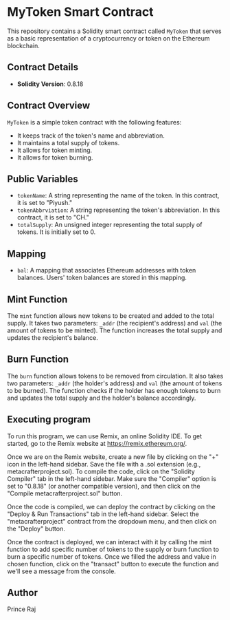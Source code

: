# MyToken Smart Contract

This repository contains a Solidity smart contract called `MyToken` that serves as a basic representation of a cryptocurrency or token on the Ethereum blockchain.

## Contract Details

- **Solidity Version**: 0.8.18


## Contract Overview

`MyToken` is a simple token contract with the following features:

- It keeps track of the token's name and abbreviation.
- It maintains a total supply of tokens.
- It allows for token minting.
- It allows for token burning.

## Public Variables

- `tokenName`: A string representing the name of the token. In this contract, it is set to "Piyush."
- `tokenAbbrviation`: A string representing the token's abbreviation. In this contract, it is set to "CH."
- `totalSupply`: An unsigned integer representing the total supply of tokens. It is initially set to 0.

## Mapping

- `bal`: A mapping that associates Ethereum addresses with token balances. Users' token balances are stored in this mapping.

## Mint Function

The `mint` function allows new tokens to be created and added to the total supply. It takes two parameters: `_addr` (the recipient's address) and `val` (the amount of tokens to be minted). The function increases the total supply and updates the recipient's balance.

## Burn Function

The `burn` function allows tokens to be removed from circulation. It also takes two parameters: `_addr` (the holder's address) and `val` (the amount of tokens to be burned). The function checks if the holder has enough tokens to burn and updates the total supply and the holder's balance accordingly.

## Executing program
To run this program, we can use Remix, an online Solidity IDE. To get started, go to the Remix website at https://remix.ethereum.org/.

Once we are on the Remix website, create a new file by clicking on the "+" icon in the left-hand sidebar. Save the file with a .sol extension (e.g., metacrafterproject.sol). To compile the code, click on the "Solidity Compiler" tab in the left-hand sidebar. Make sure the "Compiler" option is set to "0.8.18" (or another compatible version), and then click on the "Compile metacrafterproject.sol" button.

Once the code is compiled, we can deploy the contract by clicking on the "Deploy & Run Transactions" tab in the left-hand sidebar. Select the "metacrafterproject" contract from the dropdown menu, and then click on the "Deploy" button.

Once the contract is deployed, we can interact with it by calling the mint function to add specific number of tokens to the supply or burn function to burn a specific number of tokens. Once we filled the address and value in  chosen function, click on the "transact" button to execute the function and we'll see a message from the console.


## Author
Prince Raj
